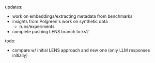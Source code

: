 updates:

- work on embeddings/extracting metadata from benchmarks
- insights from Polgreen's work on synthetic data
  - runs/experiments
- complete pushing LENS branch to ks2

todo:

- compare w/ initial LENS approach and new one (only LLM responses initially)
